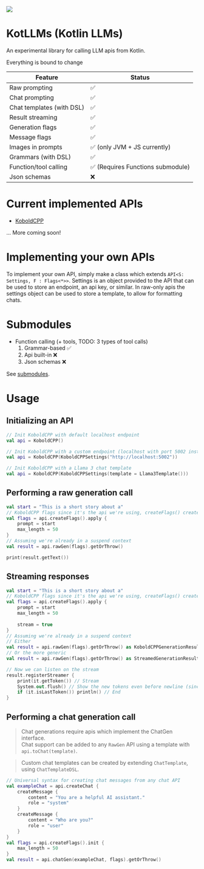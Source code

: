 [![](https://www.jitpack.io/v/Mylo-Softworks/KotLLMs.svg)](https://www.jitpack.io/#Mylo-Softworks/KotLLMs)

# KotLLMs (Kotlin LLMs)
An experimental library for calling LLM apis from Kotlin.

Everything is bound to change

| Feature                   | Status                           |
|---------------------------|----------------------------------|
| Raw prompting             | ✅                                |
| Chat prompting            | ✅                                |
| Chat templates (with DSL) | ✅                                |
| Result streaming          | ✅                                |
| Generation flags          | ✅                                | <!--Flags for generations, like grammars, model selection, etc.-->
| Message flags             | ✅                                | <!--Flags for individual messages, like role, attached images, etc.-->
| Images in prompts         | ✅ (only JVM + JS currently)      |
| Grammars (with DSL)       | ✅                                |
| Function/tool calling     | ✅ (Requires Functions submodule) |
| Json schemas              | ❌                                |

# Current implemented APIs
* [KoboldCPP](https://github.com/LostRuins/koboldcpp)

... More coming soon!

# Implementing your own APIs
To implement your own API, simply make a class which extends `API<S: Settings, F : Flags<*>>`. Settings is an object provided to the API that can be used to store an endpoint, an api key, or similar. In raw-only apis the settings object can be used to store a template, to allow for formatting chats.

# Submodules
* Function calling (+ tools, TODO: 3 types of tool calls)
  1. Grammar-based ✅
  2. Api built-in ❌
  3. Json schemas ❌

See [submodules](submodules.md).

# Usage

## Initializing an API
```kotlin
// Init KoboldCPP with default localhost endpoint
val api = KoboldCPP()

// Init KoboldCPP with a custom endpoint (localhost with port 5002 instead of default 5001)
val api = KoboldCPP(KoboldCPPSettings("http://localhost:5002"))

// Init KoboldCPP with a Llama 3 chat template
val api = KoboldCPP(KoboldCPPSettings(template = Llama3Template()))
```

## Performing a raw generation call
```kotlin
val start = "This is a short story about a"
// KoboldCPP flags since it's the api we're using, createFlags() creates a flags object for whichever api you're using, some apis might have flags that others don't.
val flags = api.createFlags().apply {
    prompt = start
    max_length = 50
}
// Assuming we're already in a suspend context
val result = api.rawGen(flags).getOrThrow()

print(result.getText())
```

## Streaming responses
```kotlin
val start = "This is a short story about a"
// KoboldCPP flags since it's the api we're using, createFlags() creates a flags object for whichever api you're using, some apis might have flags that others don't.
val flags = api.createFlags().apply {
    prompt = start
    max_length = 50
    
    stream = true
}
// Assuming we're already in a suspend context
// Either
val result = api.rawGen(flags).getOrThrow() as KoboldCPPGenerationResultsStreamed
// Or the more generic
val result = api.rawGen(flags).getOrThrow() as StreamedGenerationResult<*>

// Now we can listen on the stream
result.registerStreamer {
    print(it.getToken()) // Stream
    System.out.flush() // Show the new tokens even before newline (since print doesn't flush)
    if (it.isLastToken()) println() // End
}
```

## Performing a chat generation call
> Chat generations require apis which implement the ChatGen interface.  
> Chat support can be added to any `RawGen` API using a template with `api.toChat(template)`.

> Custom chat templates can be created by extending `ChatTemplate`, using `ChatTemplateDSL`.
```kotlin
// Universal syntax for creating chat messages from any chat API
val exampleChat = api.createChat {
    createMessage {
        content = "You are a helpful AI assistant."
        role = "system"
    }
    createMessage {
        content = "Who are you?"
        role = "user"
    }
}
val flags = api.createFlags().init {
    max_length = 50
}
val result = api.chatGen(exampleChat, flags).getOrThrow()
```
